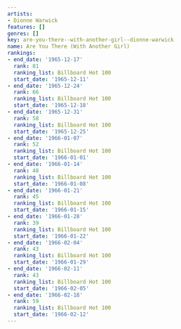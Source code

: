 ```yaml
---
artists:
- Dionne Warwick
features: []
genres: []
key: are-you-there--with-another-girl--dionne-warwick
name: Are You There (With Another Girl)
rankings:
- end_date: '1965-12-17'
  rank: 81
  ranking_list: Billboard Hot 100
  start_date: '1965-12-11'
- end_date: '1965-12-24'
  rank: 66
  ranking_list: Billboard Hot 100
  start_date: '1965-12-18'
- end_date: '1965-12-31'
  rank: 58
  ranking_list: Billboard Hot 100
  start_date: '1965-12-25'
- end_date: '1966-01-07'
  rank: 52
  ranking_list: Billboard Hot 100
  start_date: '1966-01-01'
- end_date: '1966-01-14'
  rank: 48
  ranking_list: Billboard Hot 100
  start_date: '1966-01-08'
- end_date: '1966-01-21'
  rank: 45
  ranking_list: Billboard Hot 100
  start_date: '1966-01-15'
- end_date: '1966-01-28'
  rank: 39
  ranking_list: Billboard Hot 100
  start_date: '1966-01-22'
- end_date: '1966-02-04'
  rank: 43
  ranking_list: Billboard Hot 100
  start_date: '1966-01-29'
- end_date: '1966-02-11'
  rank: 43
  ranking_list: Billboard Hot 100
  start_date: '1966-02-05'
- end_date: '1966-02-18'
  rank: 59
  ranking_list: Billboard Hot 100
  start_date: '1966-02-12'
---
```


